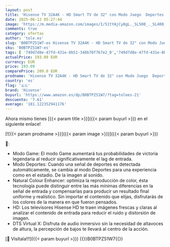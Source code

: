 ```yaml
---
layout: post
title: 'Hisense TV 32A4K - HD Smart TV de 32" con Modo Juego  Deportes IA  Sonido Dolby DTS HD  Alto Contraste  VIDAA U6  función Compartir en el televisor  2023 '
date: 2025-06-12 05:27:44
image: 'https://m.media-amazon.com/images/I/51tYAjCy8gL._SL500_._SL400_.jpg'
comments: true
category: ofertas
author: 'tole.es'
slug: 'B0BTPZ51W7-es Hisense TV 32A4K - HD Smart TV de 32" con Modo Juego...'
sku: 'B0BTPZ51W7-es'
tags: [ '749d7d8e-47fd-431e-8b51-348b70f767e2_0','749d7d8e-47fd-431e-8b51-348b70f767e2_101','749d7d8e-47fd-431e-8b51-348b70f767e2_401','749d7d8e-47fd-431e-8b51-348b70f767e2_9001','Arborist Merchandising Root','Electrónica','Gaming TVs','Los favoritos de nuestros clientes: Electrónica','Self Service','Servicios Heavy and Bulky','Special Features Stores','TV < 43"','TV, vídeo y home cinema','Televisores','hisense','smart','televisor','tv','🇪🇸', ]
actualPrice: 193.09 EUR
currency: EUR
price: 193.09
comparePrice: 209.0 EUR
prodname: 'Hisense TV 32A4K - HD Smart TV de 32" con Modo Juego  Deportes IA  Sonido Dolby DTS HD  Alto Contraste  VIDAA U6  función Compartir en el televisor  2023 '
country: 'es'
flag: '🇪🇸'
brand: 'Hisense'
buyurl: 'https://www.amazon.es/dp/B0BTPZ51W7/?tag=tolees-21'
descuento: '7.61'
average: '181.122352941176'
---
```


Ahora mismo tienes [{{< param title >}}]({{< param buyurl >}}) en el siguiente enlace!

[![{{< param prodname >}}]({{< param image >}})]({{< param buyurl >}})

🔎:

- Modo Game: El modo Game aumentará tus probabilidades de victoria legendaria al reducir significativamente el lag de entrada.
- Modo Deportes: Cuando una señal de deportes es detectada automáticamente, se cambia al modo Deportes para una experiencia como en el estadio. De la imagen al sonido.
- Natural Colour Enhancer: optimiza la reproducción de color, ésta tecnología puede distinguir entre las más mínimas diferencias en la señal de entrada y compensarlas para producir un resultado final uniforme y realístico. Sin importar el contenido que elijas, disfrutarás de los colores de la manera en que fueron pensados.
- HD: Los televisores Hisense HD te traen imágenes frescas y claras al analizar el contenido de entrada para reducir el ruido y distorsión de imagen.
- DTS Virtual X: Disfruta de audio inmersivo sin la necesidad de altavoces de altura, la percepción de bajos te llevará al centro de la acción.

[🛒 Visítala!!!]({{< param buyurl >}})
{{<world>}}B0BTPZ51W7{{</world>}}
